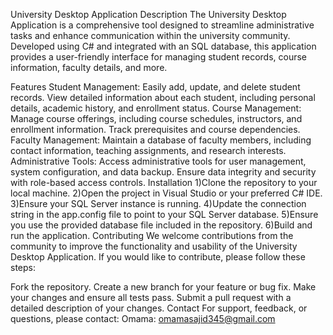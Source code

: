 University Desktop Application
Description
The University Desktop Application is a comprehensive tool designed to streamline administrative tasks and enhance communication within the university community. Developed using C# and integrated with an SQL database, this application provides a user-friendly interface for managing student records, course information, faculty details, and more.

Features
Student Management: Easily add, update, and delete student records. View detailed information about each student, including personal details, academic history, and enrollment status.
Course Management: Manage course offerings, including course schedules, instructors, and enrollment information. Track prerequisites and course dependencies.
Faculty Management: Maintain a database of faculty members, including contact information, teaching assignments, and research interests.
Administrative Tools: Access administrative tools for user management, system configuration, and data backup. Ensure data integrity and security with role-based access controls.
Installation
1)Clone the repository to your local machine.
2)Open the project in Visual Studio or your preferred C# IDE.
3)Ensure your SQL Server instance is running.
4)Update the connection string in the app.config file to point to your SQL Server database.
5)Ensure you use the provided database file included in the repository.
6)Build and run the application.
Contributing
We welcome contributions from the community to improve the functionality and usability of the University Desktop Application. If you would like to contribute, please follow these steps:

Fork the repository.
Create a new branch for your feature or bug fix.
Make your changes and ensure all tests pass.
Submit a pull request with a detailed description of your changes.
Contact
For support, feedback, or questions, please contact:
Omama: omamasajid345@gmail.com

